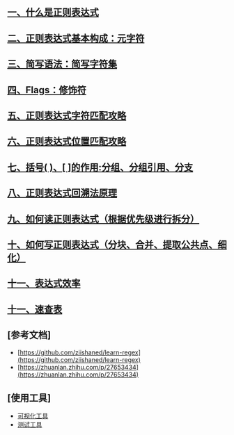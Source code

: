 ## [一、什么是正则表达式](whatisregex.md)

## [二、正则表达式基本构成：元字符](whatisregex.md)

## [三、简写语法：简写字符集](whatisregex.md)

## [四、Flags：修饰符](flags.md)

## [五、正则表达式字符匹配攻略](CharacterMatchingStrategy.md)

## [六、正则表达式位置匹配攻略](PositionMatchingStrategy.md)

## [七、括号( )、[ ]的作用:分组、分组引用、分支](parentheses.md)

## [八、正则表达式回溯法原理](backtracking.md)

## [九、如何读正则表达式（根据优先级进行拆分）](read.md)

## [十、如何写正则表达式（分块、合并、提取公共点、细化）](write.md)

## [十一、表达式效率](efficient.md)

## [十一、速查表](quick.md)

## [参考文档]
* [https://github.com/ziishaned/learn-regex](https://github.com/ziishaned/learn-regex)
* [https://zhuanlan.zhihu.com/p/27653434](https://zhuanlan.zhihu.com/p/27653434)

## [使用工具]
* [可视化工具](https://jex.im/regulex)
* [测试工具](https://regex101.com)